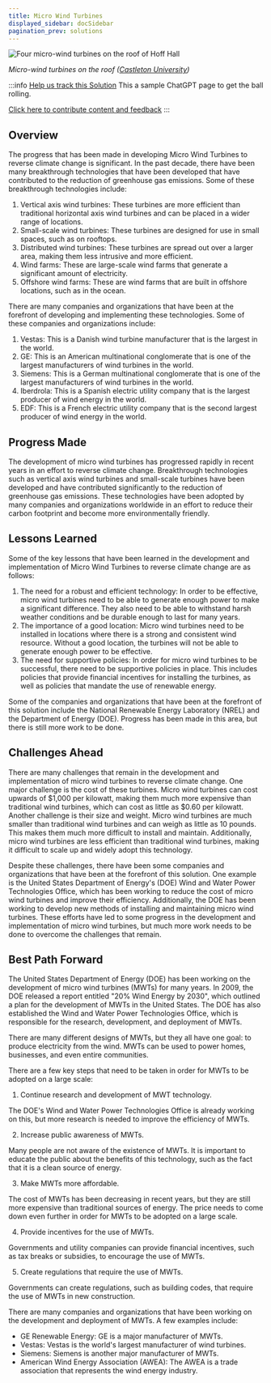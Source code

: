 ```yaml
---
title: Micro Wind Turbines
displayed_sidebar: docSidebar
pagination_prev: solutions
---
```

![Four micro-wind turbines on the roof of Hoff Hall](/../static/img/micro-wind-turbines.jpg)

*Micro-wind turbines on the roof ([Castleton University](https://www.castleton.edu/news-media/article/castleton-is-first-to-add-micro-wind-turbine-technology/))*

:::info [Help us track this Solution](contribute)
This a sample ChatGPT page to get the ball rolling.

[Click here to contribute content and feedback](contribute)
:::

## Overview

The progress that has been made in developing Micro Wind Turbines to reverse climate change is significant. In the past decade, there have been many breakthrough technologies that have been developed that have contributed to the reduction of greenhouse gas emissions. Some of these breakthrough technologies include:

1. Vertical axis wind turbines: These turbines are more efficient than traditional horizontal axis wind turbines and can be placed in a wider range of locations.
2. Small-scale wind turbines: These turbines are designed for use in small spaces, such as on rooftops.
3. Distributed wind turbines: These turbines are spread out over a larger area, making them less intrusive and more efficient.
4. Wind farms: These are large-scale wind farms that generate a significant amount of electricity.
5. Offshore wind farms: These are wind farms that are built in offshore locations, such as in the ocean.

There are many companies and organizations that have been at the forefront of developing and implementing these technologies. Some of these companies and organizations include:

1. Vestas: This is a Danish wind turbine manufacturer that is the largest in the world.
2. GE: This is an American multinational conglomerate that is one of the largest manufacturers of wind turbines in the world.
3. Siemens: This is a German multinational conglomerate that is one of the largest manufacturers of wind turbines in the world.
4. Iberdrola: This is a Spanish electric utility company that is the largest producer of wind energy in the world.
5. EDF: This is a French electric utility company that is the second largest producer of wind energy in the world.

## Progress Made

The development of micro wind turbines has progressed rapidly in recent years in an effort to reverse climate change. Breakthrough technologies such as vertical axis wind turbines and small-scale turbines have been developed and have contributed significantly to the reduction of greenhouse gas emissions. These technologies have been adopted by many companies and organizations worldwide in an effort to reduce their carbon footprint and become more environmentally friendly.

## Lessons Learned

Some of the key lessons that have been learned in the development and implementation of Micro Wind Turbines to reverse climate change are as follows: 

1. The need for a robust and efficient technology: In order to be effective, micro wind turbines need to be able to generate enough power to make a significant difference. They also need to be able to withstand harsh weather conditions and be durable enough to last for many years.
2. The importance of a good location: Micro wind turbines need to be installed in locations where there is a strong and consistent wind resource. Without a good location, the turbines will not be able to generate enough power to be effective.
3. The need for supportive policies: In order for micro wind turbines to be successful, there need to be supportive policies in place. This includes policies that provide financial incentives for installing the turbines, as well as policies that mandate the use of renewable energy.

Some of the companies and organizations that have been at the forefront of this solution include the National Renewable Energy Laboratory (NREL) and the Department of Energy (DOE). Progress has been made in this area, but there is still more work to be done.

## Challenges Ahead

There are many challenges that remain in the development and implementation of micro wind turbines to reverse climate change. One major challenge is the cost of these turbines. Micro wind turbines can cost upwards of $1,000 per kilowatt, making them much more expensive than traditional wind turbines, which can cost as little as $0.60 per kilowatt. Another challenge is their size and weight. Micro wind turbines are much smaller than traditional wind turbines and can weigh as little as 10 pounds. This makes them much more difficult to install and maintain. Additionally, micro wind turbines are less efficient than traditional wind turbines, making it difficult to scale up and widely adopt this technology.

Despite these challenges, there have been some companies and organizations that have been at the forefront of this solution. One example is the United States Department of Energy's (DOE) Wind and Water Power Technologies Office, which has been working to reduce the cost of micro wind turbines and improve their efficiency. Additionally, the DOE has been working to develop new methods of installing and maintaining micro wind turbines. These efforts have led to some progress in the development and implementation of micro wind turbines, but much more work needs to be done to overcome the challenges that remain.

## Best Path Forward

The United States Department of Energy (DOE) has been working on the development of micro wind turbines (MWTs) for many years. In 2009, the DOE released a report entitled "20% Wind Energy by 2030", which outlined a plan for the development of MWTs in the United States. The DOE has also established the Wind and Water Power Technologies Office, which is responsible for the research, development, and deployment of MWTs.

There are many different designs of MWTs, but they all have one goal: to produce electricity from the wind. MWTs can be used to power homes, businesses, and even entire communities.

There are a few key steps that need to be taken in order for MWTs to be adopted on a large scale:

1. Continue research and development of MWT technology.

The DOE's Wind and Water Power Technologies Office is already working on this, but more research is needed to improve the efficiency of MWTs.

2. Increase public awareness of MWTs.

Many people are not aware of the existence of MWTs. It is important to educate the public about the benefits of this technology, such as the fact that it is a clean source of energy.

3. Make MWTs more affordable.

The cost of MWTs has been decreasing in recent years, but they are still more expensive than traditional sources of energy. The price needs to come down even further in order for MWTs to be adopted on a large scale.

4. Provide incentives for the use of MWTs.

Governments and utility companies can provide financial incentives, such as tax breaks or subsidies, to encourage the use of MWTs.

5. Create regulations that require the use of MWTs.

Governments can create regulations, such as building codes, that require the use of MWTs in new construction.

There are many companies and organizations that have been working on the development and deployment of MWTs. A few examples include:

* GE Renewable Energy: GE is a major manufacturer of MWTs.
* Vestas: Vestas is the world's largest manufacturer of wind turbines.
* Siemens: Siemens is another major manufacturer of MWTs.
* American Wind Energy Association (AWEA): The AWEA is a trade association that represents the wind energy industry.